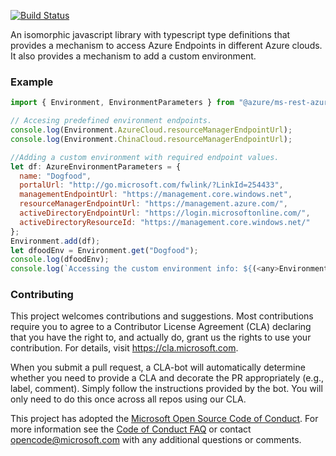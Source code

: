 [![Build Status](https://dev.azure.com/azure-public/adx/_apis/build/status/public.Azure.ms-rest-azure-env)](https://dev.azure.com/azure-public/adx/_build/latest?definitionId=7)

An isomorphic javascript library with typescript type definitions that provides a mechanism to access Azure Endpoints in different Azure clouds. It also provides a mechanism to add a custom environment.

### Example

```javascript
import { Environment, EnvironmentParameters } from "@azure/ms-rest-azure-env";

// Accesing predefined environment endpoints.
console.log(Environment.AzureCloud.resourceManagerEndpointUrl);
console.log(Environment.ChinaCloud.resourceManagerEndpointUrl);

//Adding a custom environment with required endpoint values.
let df: AzureEnvironmentParameters = {
  name: "Dogfood",
  portalUrl: "http://go.microsoft.com/fwlink/?LinkId=254433",
  managementEndpointUrl: "https://management.core.windows.net",
  resourceManagerEndpointUrl: "https://management.azure.com/",
  activeDirectoryEndpointUrl: "https://login.microsoftonline.com/",
  activeDirectoryResourceId: "https://management.core.windows.net/"
};
Environment.add(df);
let dfoodEnv = Environment.get("Dogfood");
console.log(dfoodEnv);
console.log(`Accessing the custom environment info: ${(<any>Environment)["Dogfood"].managementEndpointUrl}`);
```

### Contributing

This project welcomes contributions and suggestions.  Most contributions require you to agree to a
Contributor License Agreement (CLA) declaring that you have the right to, and actually do, grant us
the rights to use your contribution. For details, visit https://cla.microsoft.com.

When you submit a pull request, a CLA-bot will automatically determine whether you need to provide
a CLA and decorate the PR appropriately (e.g., label, comment). Simply follow the instructions
provided by the bot. You will only need to do this once across all repos using our CLA.

This project has adopted the [Microsoft Open Source Code of Conduct](https://opensource.microsoft.com/codeofconduct/).
For more information see the [Code of Conduct FAQ](https://opensource.microsoft.com/codeofconduct/faq/) or
contact [opencode@microsoft.com](mailto:opencode@microsoft.com) with any additional questions or comments.

